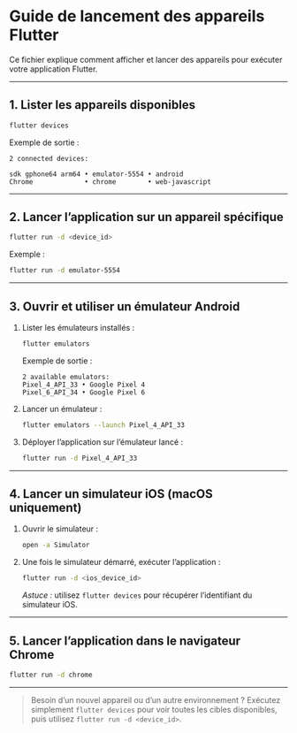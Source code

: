 # Guide de lancement des appareils Flutter

Ce fichier explique comment afficher et lancer des appareils pour exécuter votre application Flutter.

---

## 1. Lister les appareils disponibles
```bash
flutter devices
```
Exemple de sortie :
```
2 connected devices:

sdk gphone64 arm64 • emulator-5554 • android
Chrome             • chrome        • web-javascript
```

---

## 2. Lancer l’application sur un appareil spécifique
```bash
flutter run -d <device_id>
```
Exemple :
```bash
flutter run -d emulator-5554
```

---

## 3. Ouvrir et utiliser un émulateur Android
1. Lister les émulateurs installés :
   ```bash
   flutter emulators
   ```
   Exemple de sortie :
   ```
   2 available emulators:
   Pixel_4_API_33 • Google Pixel 4
   Pixel_6_API_34 • Google Pixel 6
   ```
2. Lancer un émulateur :
   ```bash
   flutter emulators --launch Pixel_4_API_33
   ```
3. Déployer l’application sur l’émulateur lancé :
   ```bash
   flutter run -d Pixel_4_API_33
   ```

---

## 4. Lancer un simulateur iOS (macOS uniquement)
1. Ouvrir le simulateur :
   ```bash
   open -a Simulator
   ```
2. Une fois le simulateur démarré, exécuter l’application :
   ```bash
   flutter run -d <ios_device_id>
   ```
   _Astuce :_ utilisez `flutter devices` pour récupérer l’identifiant du simulateur iOS.

---

## 5. Lancer l’application dans le navigateur Chrome
```bash
flutter run -d chrome
```

---

> Besoin d’un nouvel appareil ou d’un autre environnement ? Exécutez simplement `flutter devices` pour voir toutes les cibles disponibles, puis utilisez `flutter run -d <device_id>`.
